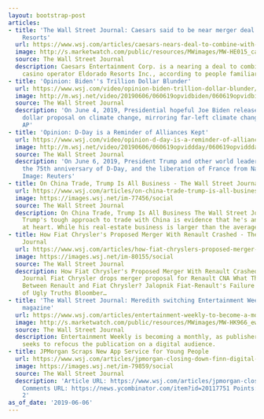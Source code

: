 ```yaml
---
layout: bootstrap-post
articles:
- title: 'The Wall Street Journal: Caesars said to be near merger deal with Eldorado
    Resorts'
  url: https://www.wsj.com/articles/caesars-nears-deal-to-combine-with-eldorado-resorts-11559859691
  image: http://s.marketwatch.com/public/resources/MWimages/MW-HE015_caesar_ZG_20190214185053.jpg
  source: The Wall Street Journal
  description: Caesars Entertainment Corp. is a nearing a deal to combine with rival
    casino operator Eldorado Resorts Inc., according to people familiar with the matter.
- title: 'Opinion: Biden''s Trillion Dollar Blunder'
  url: https://www.wsj.com/video/opinion-biden-trillion-dollar-blunder/F062BA5A-9658-4D82-A832-068251B5AF89.html
  image: http://m.wsj.net/video/20190606/060619opvidbiden/060619opvidbiden_1280x720.jpg
  source: The Wall Street Journal
  description: 'On June 4, 2019, Presidential hopeful Joe Biden released his 1.7 trillion
    dollar proposal on climate change, mirroring far-left climate change plans. Image:
    AP'
- title: 'Opinion: D-Day is a Reminder of Alliances Kept'
  url: https://www.wsj.com/video/opinion-d-day-is-a-reminder-of-alliances-kept/F58A5D10-8A0A-463D-9CD3-DDDB07D3DE56.html
  image: http://m.wsj.net/video/20190606/060619opviddday/060619opviddday_1280x720.jpg
  source: The Wall Street Journal
  description: 'On June 6, 2019, President Trump and other world leaders commemorated
    the 75th anniversary of D-Day, and the liberation of France from Nazi Germany.
    Image: Reuters'
- title: On China Trade, Trump Is All Business - The Wall Street Journal
  url: https://www.wsj.com/articles/on-china-trade-trump-is-all-business-11559862234
  image: https://images.wsj.net/im-77456/social
  source: The Wall Street Journal
  description: On China Trade, Trump Is All Business The Wall Street Journal President
    Trump's tough approach to trade with China is evidence that he's an entrepreneur
    at heart. While his real-estate business is larger than the average...
- title: How Fiat Chrysler's Proposed Merger With Renault Crashed - The Wall Street
    Journal
  url: https://www.wsj.com/articles/how-fiat-chryslers-proposed-merger-with-renault-crashed-11559860056
  image: https://images.wsj.net/im-80155/social
  source: The Wall Street Journal
  description: How Fiat Chrysler's Proposed Merger With Renault Crashed The Wall Street
    Journal Fiat Chrysler drops merger proposal for Renault CNA What The Hell Happened
    Between Renault and Fiat Chrysler? Jalopnik Fiat-Renault's Failure Exposes Lots
    of Ugly Truths Bloomber…
- title: 'The Wall Street Journal: Meredith switching Entertainment Weekly to a monthly
    magazine'
  url: https://www.wsj.com/articles/entertainment-weekly-to-become-a-monthly-magazine-11559849206
  image: http://s.marketwatch.com/public/resources/MWimages/MW-HK966_ew0606_ZG_20190606172658.jpg
  source: The Wall Street Journal
  description: Entertainment Weekly is becoming a monthly, as publisher Meredith Corp.
    seeks to refocus the publication on a digital audience.
- title: JPMorgan Scraps New App Service for Young People
  url: https://www.wsj.com/articles/jpmorgan-closing-down-finn-digital-bank-a-year-after-nationwide-launch-11559819232
  image: https://images.wsj.net/im-79859/social
  source: The Wall Street Journal
  description: 'Article URL: https://www.wsj.com/articles/jpmorgan-closing-down-finn-digital-bank-a-year-after-nationwide-launch-11559819232
    Comments URL: https://news.ycombinator.com/item?id=20117751 Points: 4 # Comments:
    2'
as_of_date: '2019-06-06'
---
```


